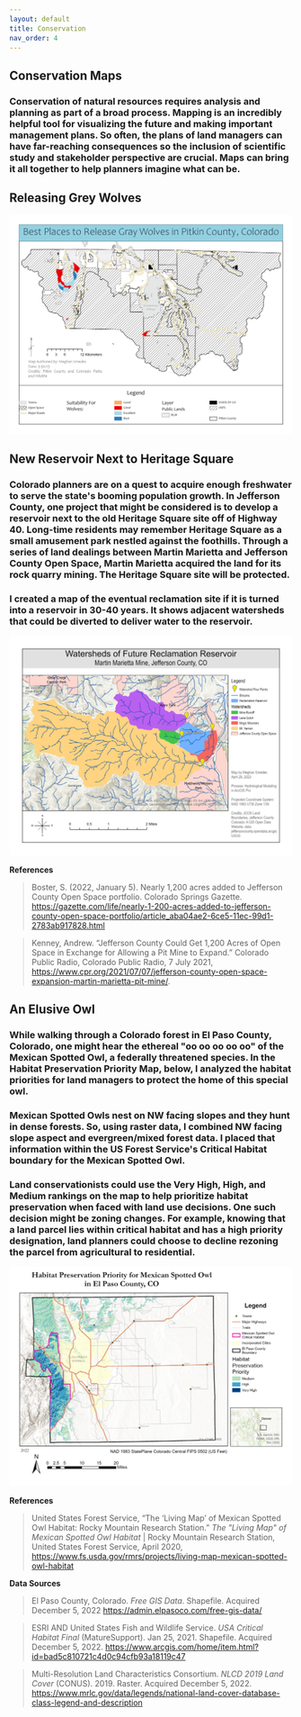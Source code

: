 ```yaml
---
layout: default
title: Conservation
nav_order: 4
---
```

## Conservation Maps

### Conservation of natural resources requires analysis and planning as part of a broad process. Mapping is an incredibly helpful tool for visualizing the future and making important management plans. So often, the plans of land managers can have far-reaching consequences so the inclusion of scientific study and stakeholder perspective are crucial. Maps can bring it all together to help planners imagine what can be.

## Releasing Grey Wolves

<img src = "https://github.com/megsmedes/GISmedes/blob/main/img/Smedes4850Mini4.jpg?raw=true" alt = "Map of locations to release Grey Wolves in Pitkin County, CO">


## New Reservoir Next to Heritage Square

### Colorado planners are on a quest to acquire enough freshwater to serve the state's booming population growth. In Jefferson County, one project that might be considered is to develop a reservoir next to the old Heritage Square site off of Highway 40. Long-time residents may remember Heritage Square as a small amusement park nestled against the foothills. Through a series of land dealings between Martin Marietta and Jefferson County Open Space, Martin Marietta acquired the land for its rock quarry mining. The Heritage Square site will be protected.

### I created a map of the eventual reclamation site if it is turned into a reservoir in 30-40 years. It shows adjacent watersheds that could be diverted to deliver water to the reservoir.

<img src = "https://github.com/megsmedes/GISmedes/blob/main/img/MiniProj6_Layout.jpg?raw=true" alt = "Reservoir and at Martin Marietta" >

**References**
> Boster, S. (2022, January 5). Nearly 1,200 acres added to Jefferson County Open Space portfolio. Colorado Springs Gazette. https://gazette.com/life/nearly-1-200-acres-added-to-jefferson-county-open-space-portfolio/article_aba04ae2-6ce5-11ec-99d1-2783ab917828.html

> Kenney, Andrew. “Jefferson County Could Get 1,200 Acres of Open Space in Exchange for Allowing a Pit Mine to Expand.” Colorado Public Radio, Colorado Public Radio, 7 July 2021, https://www.cpr.org/2021/07/07/jefferson-county-open-space-expansion-martin-marietta-pit-mine/. 

## An Elusive Owl

### While walking through a Colorado forest in El Paso County, Colorado, one might hear the ethereal "oo oo oo oo oo" of the Mexican Spotted Owl, a federally threatened species. In the Habitat Preservation Priority Map, below, I analyzed the habitat priorities for land managers to protect the home of this special owl.  
### Mexican Spotted Owls nest on NW facing slopes and they hunt in dense forests.  So, using raster data, I combined NW facing slope aspect and evergreen/mixed forest data.  I placed that information within the US Forest Service's Critical Habitat boundary for the Mexican Spotted Owl.  
### Land conservationists could use the Very High, High, and Medium rankings on the map to help prioritize habitat preservation when faced with land use decisions. One such decision might be zoning changes. For example, knowing that a land parcel lies within critical habitat and has a high priority designation, land planners could choose to decline rezoning the parcel from agricultural to residential.

<img src = "https://github.com/megsmedes/GISmedes/blob/main/HabitatPriorityMap2.jpg?raw=true" alt = "Mexican Spotted Owl Habitat Map">

**References**

> United States Forest Service, “The ‘Living Map’ of Mexican Spotted Owl Habitat: Rocky Mountain Research Station.” *The "Living Map" of Mexican Spotted Owl Habitat* | Rocky Mountain Research Station, United States Forest Service, April 2020, https://www.fs.usda.gov/rmrs/projects/living-map-mexican-spotted-owl-habitat

**Data Sources**

> El Paso County, Colorado. *Free GIS Data*. Shapefile. Acquired December 5, 2022 https://admin.elpasoco.com/free-gis-data/

> ESRI AND United States Fish and Wildlife Service. *USA Critical Habitat Final* (MatureSupport). Jan 25, 2021. Shapefile. Acquired December 5, 2022. https://www.arcgis.com/home/item.html?id=bad5c810721c4d0c94cfb93a18119c47

> Multi-Resolution Land Characteristics Consortium. *NLCD 2019 Land Cover* (CONUS). 2019. Raster. Acquired December 5, 2022. https://www.mrlc.gov/data/legends/national-land-cover-database-class-legend-and-description

